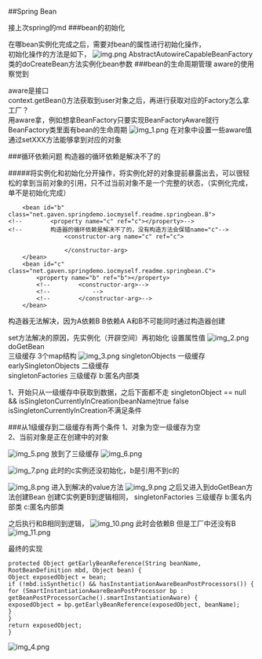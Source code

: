 ##Spring Bean

接上次spring的md
###bean的初始化

在哪bean实例化完成之后，需要对bean的属性进行初始化操作，  
初始化操作的方法是如下，
![img.png](img.png)
AbstractAutowireCapableBeanFactory类的doCreateBean方法实例化bean参数
###bean的生命周期管理
aware的使用 察觉到

aware是接口  
context.getBean()方法获取到user对象之后，再进行获取对应的Factory怎么拿工厂？  
用aware拿，例如想拿BeanFactory只要实现BeanFactoryAware就行  
BeanFactory类里面有bean的生命周期
![img_1.png](img_1.png)
在对象中设置一些aware值 通过setXXX方法能够拿到对应的对象  

###循环依赖问题
构造器的循环依赖是解决不了的 

#####将实例化和初始化分开操作，将实例化好的对象提前暴露出去，可以很轻松的拿到当前对象的引用，只不过当前对象不是一个完整的状态，（实例化完成，单不是初始化完成）




<!--        构造器的循环依赖是解决不了的，没有构造方法会保错name="c"-->

```
    <bean id="b" class="net.gaven.springdemo.iocmyself.readme.springbean.B">
<!--        <property name="c" ref="c"></property>-->
<!--        构造器的循环依赖是解决不了的，没有构造方法会保错name="c"-->
                <constructor-arg name="c" ref="c">
                    
                </constructor-arg>
    </bean>
    <bean id="c" class="net.gaven.springdemo.iocmyself.readme.springbean.C">
        <property name="b" ref="b"></property>
        <!--        <constructor-arg>-->
        <!--            -->
        <!--        </constructor-arg>-->
    </bean>
```
构造器无法解决，因为A依赖B B依赖A  A和B不可能同时通过构造器创建

set方法解决的原因，先实例化（开辟空间）再初始化 设置属性值
![img_2.png](img_2.png)
doGetBean  
三级缓存 3个map结构
![img_3.png](img_3.png)
singletonObjects        一级缓存  
earlySingletonObjects   二级缓存  
singletonFactories      三级缓存 b:匿名内部类

1、开始只从一级缓存中获取到数据，之后下面都不走 singletonObject == null && isSingletonCurrentlyInCreation(beanName)true false isSingletonCurrentlyInCreation不满足条件  


###从1级缓存到二级缓存有两个条件
1、对象为空一级缓存为空  
2、当前对象是正在创建中的对象  


![img_5.png](img_5.png)
放到了三级缓存
![img_6.png](img_6.png)

![img_7.png](img_7.png)
此时的c实例还没初始化，b是引用不到c的

![img_8.png](img_8.png)
进入到解决的value方法
![img_9.png](img_9.png)
之后又进入到doGetBean方法创建Bean
创建C实例更B到逻辑相同，
singletonFactories      三级缓存 b:匿名内部类 c:匿名内部类

之后执行和B相同到逻辑，
![img_10.png](img_10.png)
此时会依赖B 但是工厂中还没有B
![img_11.png](img_11.png)


最终的实现
```
protected Object getEarlyBeanReference(String beanName, RootBeanDefinition mbd, Object bean) {
Object exposedObject = bean;
if (!mbd.isSynthetic() && hasInstantiationAwareBeanPostProcessors()) {
for (SmartInstantiationAwareBeanPostProcessor bp : getBeanPostProcessorCache().smartInstantiationAware) {
exposedObject = bp.getEarlyBeanReference(exposedObject, beanName);
}
}
return exposedObject;
}
```
![img_4.png](img_4.png)



